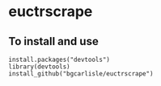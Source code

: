 # euctrscrape

## To install and use

```
install.packages("devtools")
library(devtools)
install_github("bgcarlisle/euctrscrape")
```
